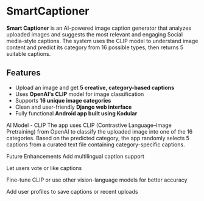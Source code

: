 # SmartCaptioner

**Smart Captioner** is an AI-powered image caption generator that analyzes uploaded images and suggests the most relevant and engaging Social media-style captions. The system uses the CLIP model to understand image content and predict its category from 16 possible types, then returns 5 suitable captions.

## Features

- Upload an image and get **5 creative, category-based captions**
- Uses **OpenAI's CLIP** model for image classification
- Supports **16 unique image categories**
- Clean and user-friendly **Django web interface**
- Fully functional **Android app built using Kodular**

AI Model - CLIP
The app uses CLIP (Contrastive Language–Image Pretraining) from OpenAI to classify the uploaded image into one of the 16 categories. Based on the predicted category, the app randomly selects 5 captions from a curated text file containing category-specific captions.

Future Enhancements
Add multilingual caption support

Let users vote or like captions

Fine-tune CLIP or use other vision-language models for better accuracy

Add user profiles to save captions or recent uploads
